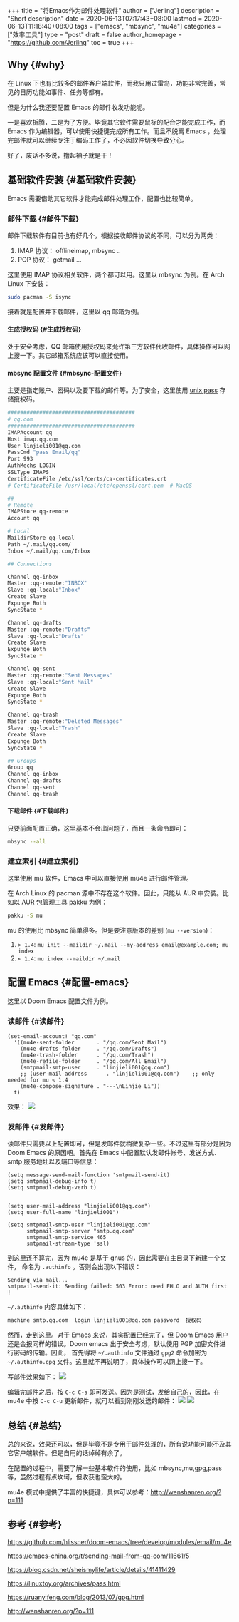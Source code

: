 +++
title = "将Emacs作为邮件处理软件"
author = ["Jerling"]
description = "Short description"
date = 2020-06-13T07:17:43+08:00
lastmod = 2020-06-13T11:18:40+08:00
tags = ["emacs", "mbsync", "mu4e"]
categories = ["效率工具"]
type = "post"
draft = false
author_homepage = "https://github.com/Jerling"
toc = true
+++

## Why {#why}

在 Linux 下也有比较多的邮件客户端软件，而我只用过雷鸟，功能非常完善，常见的日历功能如事件、任务等都有。

但是为什么我还要配置 Emacs 的邮件收发功能呢。

一是喜欢折腾，二是为了方便。毕竟其它软件需要鼠标的配合才能完成工作，而 Emacs 作为编辑器，可以使用快捷键完成所有工作。而且不脱离 Emacs ，处理完邮件就可以继续专注于编码工作了，不必因软件切换导致分心。

好了，废话不多说，撸起袖子就是干！


## 基础软件安装 {#基础软件安装}

Emacs 需要借助其它软件才能完成邮件处理工作，配置也比较简单。


### 邮件下载 {#邮件下载}

邮件下载软件有目前也有好几个，根据接收邮件协议的不同，可以分为两类：

1.  IMAP 协议： offlineimap, mbsync ..
2.  POP 协议： getmail ...

这里使用 IMAP 协议相关软件，两个都可以用。这里以 mbsync 为例。在 Arch Linux 下安装：

```sh
sudo pacman -S isync
```

接着就是配置并下载邮件，这里以 qq 邮箱为例。


#### 生成授权码 {#生成授权码}

处于安全考虑，QQ 邮箱使用授权码来允许第三方软件代收邮件，具体操作可以网上搜一下。其它邮箱系统应该可以直接使用。


#### mbsync 配置文件 {#mbsync-配置文件}

主要是指定账户、密码以及要下载的邮件等。为了安全，这里使用 [unix pass](https://www.passwordstore.org/) 存储授权码。

```sh
########################################
# qq.com
########################################
IMAPAccount qq
Host imap.qq.com
User linjieli001@qq.com
PassCmd "pass Email/qq"
Port 993
AuthMechs LOGIN
SSLType IMAPS
CertificateFile /etc/ssl/certs/ca-certificates.crt
# CertificateFile /usr/local/etc/openssl/cert.pem  # MacOS

##
# Remote
IMAPStore qq-remote
Account qq

# Local
MaildirStore qq-local
Path ~/.mail/qq.com/
Inbox ~/.mail/qq.com/Inbox

## Connections

Channel qq-inbox
Master :qq-remote:"INBOX"
Slave :qq-local:"Inbox"
Create Slave
Expunge Both
SyncState *

Channel qq-drafts
Master :qq-remote:"Drafts"
Slave :qq-local:"Drafts"
Create Slave
Expunge Both
SyncState *

Channel qq-sent
Master :qq-remote:"Sent Messages"
Slave :qq-local:"Sent Mail"
Create Slave
Expunge Both
SyncState *

Channel qq-trash
Master :qq-remote:"Deleted Messages"
Slave :qq-local:"Trash"
Create Slave
Expunge Both
SyncState *

## Groups
Group qq
Channel qq-inbox
Channel qq-drafts
Channel qq-sent
Channel qq-trash
```


#### 下载邮件 {#下载邮件}

只要前面配置正确，这里基本不会出问题了，而且一条命令即可：

```sh
mbsync --all
```


### 建立索引 {#建立索引}

这里使用 mu 软件，Emacs 中可以直接使用 mu4e 进行邮件管理。

在 Arch Linux 的 pacman 源中不存在这个软件。因此，只能从 AUR 中安装。比如以 AUR
包管理工具 pakku 为例：

```sh
pakku -S mu
```

mu 的使用比 mbsync 简单得多。但是要注意版本的差别 (`mu --version`)：

1.  `> 1.4`: `mu init --maildir ~/.mail --my-address email@example.com; mu index`
2.  `< 1.4`: `mu index --maildir ~/.mail`


## 配置 Emacs {#配置-emacs}

这里以 Doom Emacs 配置文件为例。


### 读邮件 {#读邮件}

```elisp
(set-email-account! "qq.com"
  '((mu4e-sent-folder       . "/qq.com/Sent Mail")
    (mu4e-drafts-folder     . "/qq.com/Drafts")
    (mu4e-trash-folder      . "/qq.com/Trash")
    (mu4e-refile-folder     . "/qq.com/All Email")
    (smtpmail-smtp-user     . "linjieli001@qq.com")
    ;; (user-mail-address      . "linjieli001@qq.com")    ;; only needed for mu < 1.4
    (mu4e-compose-signature . "---\nLinjie Li"))
  t)
```

效果：
![](/images/2020-06-13-100442_669x783_scrot.png)


### 发邮件 {#发邮件}

读邮件只需要以上配置即可，但是发邮件就稍微复杂一些。不过这里有部分是因为 Doom Emacs 的原因吧。首先在 Emacs 中配置默认发邮件帐号、发送方式、 smtp 服务地圵以及端口等信息：

```elisp
(setq message-send-mail-function 'smtpmail-send-it)
(setq smtpmail-debug-info t)
(setq smtpmail-debug-verb t)


(setq user-mail-address "linjieli001@qq.com")
(setq user-full-name "linjieli001")

(setq smtpmail-smtp-user "linjieli001@qq.com"
      smtpmail-smtp-server "smtp.qq.com"
      smtpmail-smtp-service 465
      smtpmail-stream-type 'ssl)
```

到这里还不算完，因为 mu4e 是基于 gnus 的，因此需要在主目录下新建一个文件， 命名为 `.authinfo` 。否则会出现以下错误：

```text
Sending via mail...
smtpmail-send-it: Sending failed: 503 Error: need EHLO and AUTH first !
```

`~/.authinfo` 内容具体如下：

```sh
machine smtp.qq.com  login linjieli001@qq.com password  授权码
```

然而，走到这里。对于 Emacs 来说，其实配置已经完了，但 Doom Emacs 用户还是会报同样的错误。Doom emacs 出于安全考虑，默认使用 PGP 加密文件进行密码的传输。因此， 首先得将 `~/.authinfo` 文件通过 `gpg2` 命令加密为 `~/.authinfo.gpg` 文件。这里就不再说明了，具体操作可以网上搜一下。

写邮件效果如下：
![](/images/2020-06-13-101007_592x215_scrot.png)

编辑完邮件之后，按 `C-c C-s` 即可发送。因为是测试，发给自己的，因此，在 mu4e 中按 `C-c C-u` 更新邮件，就可以看到刚刚发送的邮件：
![](/images/2020-06-13-101407_555x173_scrot.png)
![](/images/2020-06-13-101808_816x91_scrot.png)


## 总结 {#总结}

总的来说，效果还可以，但是毕竟不是专用于邮件处理的，所有说功能可能不及其它客户端软件。但是自用的话绰绰有余了。

在配置的过程中，需要了解一些基本软件的使用，比如 mbsync,mu,gpg,pass 等，虽然过程有点坎坷，但收获也蛮大的。

mu4e 模式中提供了丰富的快捷键，具体可以参考：<http://wenshanren.org/?p=111>


## 参考 {#参考}

<https://github.com/hlissner/doom-emacs/tree/develop/modules/email/mu4e>

<https://emacs-china.org/t/sending-mail-from-qq-com/11661/5>

<https://blog.csdn.net/sheismylife/article/details/41411429>

<https://linuxtoy.org/archives/pass.html>

<https://ruanyifeng.com/blog/2013/07/gpg.html>

<http://wenshanren.org/?p=111>
